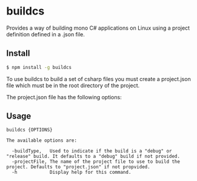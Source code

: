 # buildcs
Provides a way of building mono C# applications on Linux using a project definition defined in a .json file.

## Install

```sh
$ npm install -g buildcs
```

To use buildcs to build a set of csharp files you must create a project.json file which must be in the root directory of the project.

The project.json file has the following options:


## Usage
```
buildcs {OPTIONS}

The available options are:

  -buildType,   Used to indicate if the build is a "debug" or "release" build. It defaults to a "debug" build if not provided.
  -projectFile, The name of the project file to use to build the project. Defaults to "project.json" if not propvided.
  -h            Display help for this command.
```
